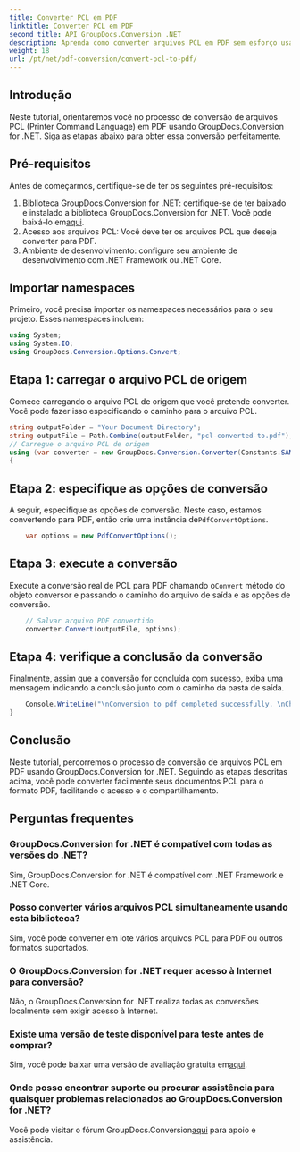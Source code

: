 ```yaml
---
title: Converter PCL em PDF
linktitle: Converter PCL em PDF
second_title: API GroupDocs.Conversion .NET
description: Aprenda como converter arquivos PCL em PDF sem esforço usando GroupDocs.Conversion for .NET. Siga nosso guia passo a passo.
weight: 18
url: /pt/net/pdf-conversion/convert-pcl-to-pdf/
---
```

## Introdução
Neste tutorial, orientaremos você no processo de conversão de arquivos PCL (Printer Command Language) em PDF usando GroupDocs.Conversion for .NET. Siga as etapas abaixo para obter essa conversão perfeitamente.
## Pré-requisitos
Antes de começarmos, certifique-se de ter os seguintes pré-requisitos:
1. Biblioteca GroupDocs.Conversion for .NET: certifique-se de ter baixado e instalado a biblioteca GroupDocs.Conversion for .NET. Você pode baixá-lo em[aqui](https://releases.groupdocs.com/conversion/net/).
2. Acesso aos arquivos PCL: Você deve ter os arquivos PCL que deseja converter para PDF.
3. Ambiente de desenvolvimento: configure seu ambiente de desenvolvimento com .NET Framework ou .NET Core.

## Importar namespaces
Primeiro, você precisa importar os namespaces necessários para o seu projeto. Esses namespaces incluem:
```csharp
using System;
using System.IO;
using GroupDocs.Conversion.Options.Convert;
```
## Etapa 1: carregar o arquivo PCL de origem
Comece carregando o arquivo PCL de origem que você pretende converter. Você pode fazer isso especificando o caminho para o arquivo PCL.
```csharp
string outputFolder = "Your Document Directory";
string outputFile = Path.Combine(outputFolder, "pcl-converted-to.pdf");
// Carregue o arquivo PCL de origem
using (var converter = new GroupDocs.Conversion.Converter(Constants.SAMPLE_PCL))
{
```
## Etapa 2: especifique as opções de conversão
 A seguir, especifique as opções de conversão. Neste caso, estamos convertendo para PDF, então crie uma instância de`PdfConvertOptions`.
```csharp
	var options = new PdfConvertOptions();
```
## Etapa 3: execute a conversão
 Execute a conversão real de PCL para PDF chamando o`Convert` método do objeto conversor e passando o caminho do arquivo de saída e as opções de conversão.
```csharp
	// Salvar arquivo PDF convertido
	converter.Convert(outputFile, options);
```
## Etapa 4: verifique a conclusão da conversão
Finalmente, assim que a conversão for concluída com sucesso, exiba uma mensagem indicando a conclusão junto com o caminho da pasta de saída.
```csharp
	Console.WriteLine("\nConversion to pdf completed successfully. \nCheck output in {0}", outputFolder);
}
```

## Conclusão
Neste tutorial, percorremos o processo de conversão de arquivos PCL em PDF usando GroupDocs.Conversion for .NET. Seguindo as etapas descritas acima, você pode converter facilmente seus documentos PCL para o formato PDF, facilitando o acesso e o compartilhamento.
## Perguntas frequentes
### GroupDocs.Conversion for .NET é compatível com todas as versões do .NET?
Sim, GroupDocs.Conversion for .NET é compatível com .NET Framework e .NET Core.
### Posso converter vários arquivos PCL simultaneamente usando esta biblioteca?
Sim, você pode converter em lote vários arquivos PCL para PDF ou outros formatos suportados.
### O GroupDocs.Conversion for .NET requer acesso à Internet para conversão?
Não, o GroupDocs.Conversion for .NET realiza todas as conversões localmente sem exigir acesso à Internet.
### Existe uma versão de teste disponível para teste antes de comprar?
 Sim, você pode baixar uma versão de avaliação gratuita em[aqui](https://releases.groupdocs.com/).
### Onde posso encontrar suporte ou procurar assistência para quaisquer problemas relacionados ao GroupDocs.Conversion for .NET?
 Você pode visitar o fórum GroupDocs.Conversion[aqui](https://forum.groupdocs.com/c/conversion/11) para apoio e assistência.